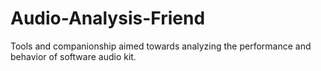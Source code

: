 # Audio-Analysis-Friend
Tools and companionship aimed towards analyzing the performance and behavior of software audio kit.
